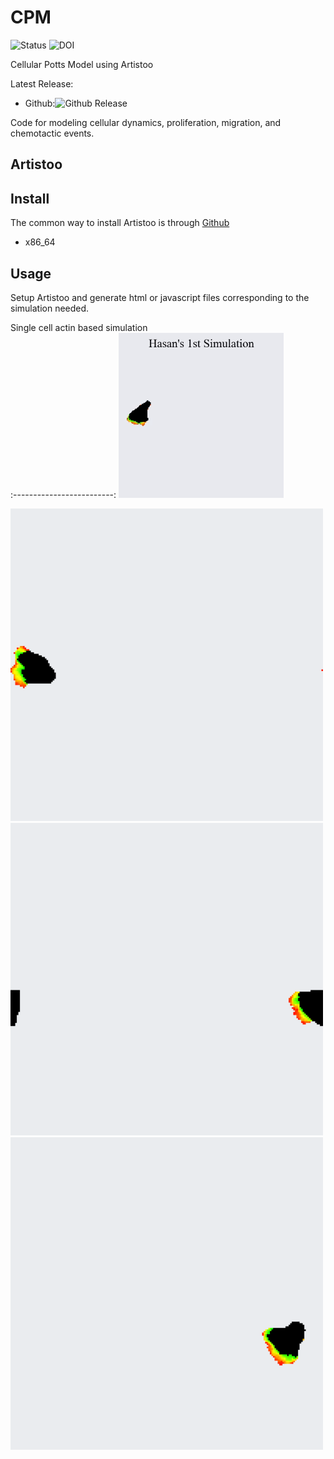 # CPM

![Status](https://img.shields.io/badge/status-alpha-red)
![DOI](https://img.shields.io/badge/DOI-in__progress-blue)


Cellular Potts Model using Artistoo


Latest Release:
* Github:![Github Release](https://img.shields.io/badge/release-v1-blue)

Code for modeling cellular dynamics, proliferation, migration, and chemotactic events.

## Artistoo


## Install

The common way to install Artistoo is through
[Github](https://artistoo.net/manual/getting-started.html)
* x86_64

## Usage

Setup Artistoo and generate html or javascript files corresponding to the simulation needed.

Single cell actin based simulation       
:-------------------------:
![ACT](https://github.com/hasanwraeth/CPM/blob/main/Act.gif)

<img src="https://github.com/hasanwraeth/CPM/blob/main/ActModel-t587.png" width="500" height="500">
<img src="https://github.com/hasanwraeth/CPM/blob/main/ActModel-t710.png" width="500" height="500">
<img src="https://github.com/hasanwraeth/CPM/blob/main/ActModel-t818.png" width="500" height="500">
